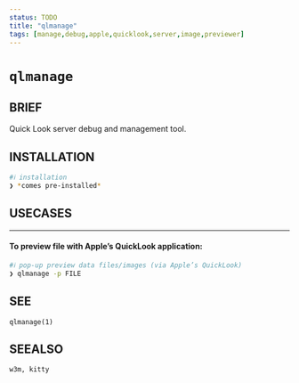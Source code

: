 ```yaml
---
status: TODO
title: "qlmanage"
tags: [manage,debug,apple,quicklook,server,image,previewer]
---
```


# `qlmanage`

## BRIEF

Quick Look server debug and management tool.

## INSTALLATION


```bash
#ℹ︎ installation
❯ *comes pre-installed*
```


## USECASES

----
#### To preview file with Apple’s QuickLook application:


```bash
#ℹ︎ pop-up preview data files/images (via Apple’s QuickLook)
❯ qlmanage -p FILE
```



## SEE

    qlmanage(1)

## SEEALSO

    w3m, kitty

